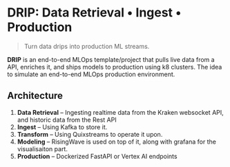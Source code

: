# DRIP: Data Retrieval • Ingest • Production

> Turn data drips into production ML streams.

**DRIP** is an end-to-end MLOps template/project that pulls live data from a API, enriches it, and ships models to production using k8 clusters. The idea to simulate an end-to-end MLOps production environment.

## Architecture
1. **Data Retrieval** – Ingesting realtime data from the Kraken websocket API, and historic data from the Rest API
2. **Ingest** – Using Kafka to store it. 
3. **Transform** – Using Quixstreams to operate it upon. 
4. **Modeling** – RisingWave is used on top of it, along with grafana for the visualisaiton part. 
5. **Production** – Dockerized FastAPI or Vertex AI endpoints  


